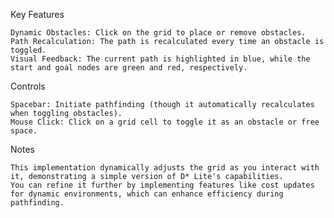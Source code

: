 Key Features

    Dynamic Obstacles: Click on the grid to place or remove obstacles.
    Path Recalculation: The path is recalculated every time an obstacle is toggled.
    Visual Feedback: The current path is highlighted in blue, while the start and goal nodes are green and red, respectively.

Controls

    Spacebar: Initiate pathfinding (though it automatically recalculates when toggling obstacles).
    Mouse Click: Click on a grid cell to toggle it as an obstacle or free space.

Notes

    This implementation dynamically adjusts the grid as you interact with it, demonstrating a simple version of D* Lite's capabilities.
    You can refine it further by implementing features like cost updates for dynamic environments, which can enhance efficiency during pathfinding.
